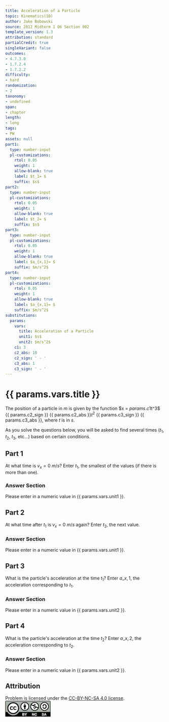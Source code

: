 ```yaml
---
title: Acceleration of a Particle
topic: Kinematics(1D)
author: Jake Bobowski
source: 2012 Midterm 1 Q6 Section 002
template_version: 1.3
attribution: standard
partialCredit: true
singleVariant: false
outcomes:
- 4.7.3.0
- 1.7.2.4
- 1.7.2.2
difficulty:
- hard
randomization:
- 2
taxonomy:
- undefined
span:
- chapter
length:
- long
tags:
- PW
assets: null
part1:
  type: number-input
  pl-customizations:
    rtol: 0.05
    weight: 1
    allow-blank: true
    label: $t_1= $
    suffix: $s$
part2:
  type: number-input
  pl-customizations:
    rtol: 0.05
    weight: 1
    allow-blank: true
    label: $t_2= $
    suffix: $s$
part3:
  type: number-input
  pl-customizations:
    rtol: 0.05
    weight: 1
    allow-blank: true
    label: $a_{x,1}= $
    suffix: $m/s^2$
part4:
  type: number-input
  pl-customizations:
    rtol: 0.05
    weight: 1
    allow-blank: true
    label: $a_{x,1}= $
    suffix: $m/s^2$
substitutions:
  params:
    vars:
      title: Acceleration of a Particle
      unit1: $s$
      unit2: $m/s^2$
    c1: 3
    c2_abs: 10
    c2_sign: ' - '
    c3_abs: 1
    c3_sign: ' - '
---
```

# {{ params.vars.title }}
The position of a particle in $m$ is given by the function $x = ${{ params.c1 }}$t^3$ {{ params.c2_sign }} {{ params.c2_abs }}$t^2$ {{ params.c3_sign }} {{ params.c3_abs }}, where $t$ is in $s$.

As you solve the questions below, you will be asked to find several times ($t_1$, $t_2$, $t_3$, etc...) based on certain conditions.

## Part 1

At what time is $v_x = 0$ $m/s$? Enter $t_1$, the smallest of the values (if there is more than one).

### Answer Section

Please enter in a numeric value in {{ params.vars.unit1 }}.

## Part 2

At what time after $t_1$ is $v_x = 0$ $m/s$ again? Enter $t_2$, the next value.

### Answer Section

Please enter in a numeric value in {{ params.vars.unit1 }}.

## Part 3

What is the particle's acceleration at the time $t_1$? Enter $a\_{x,1}$, the acceleration corresponding to $t_1$.

### Answer Section

Please enter in a numeric value in {{ params.vars.unit2 }}.

## Part 4

What is the particle's acceleration at the time $t_2$? Enter $a\_{x,2}$, the acceleration corresponding to $t_2$.

### Answer Section

Please enter in a numeric value in {{ params.vars.unit2 }}.

## Attribution

Problem is licensed under the [CC-BY-NC-SA 4.0 license](https://creativecommons.org/licenses/by-nc-sa/4.0/).<br> ![The Creative Commons 4.0 license requiring attribution-BY, non-commercial-NC, and share-alike-SA license.](https://raw.githubusercontent.com/firasm/bits/master/by-nc-sa.png)